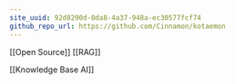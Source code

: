 ```yaml
---
site_uuid: 92d8290d-0da8-4a37-948a-ec30577fcf74
github_repo_url: https://github.com/Cinnamon/kotaemon
---
```


[[Open Source]] [[RAG]]

[[Knowledge Base AI]]

